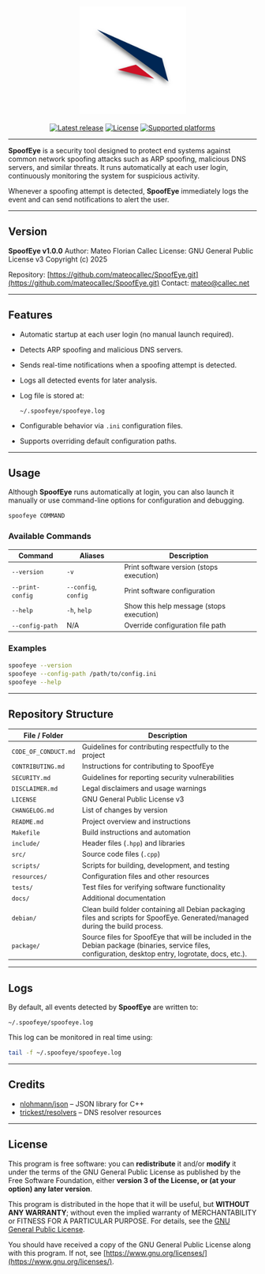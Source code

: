 <div align="center">
    <a href="https://github.com/mateocallec/SpoofEye"><img src="https://github.com/mateocallec/SpoofEye/blob/main/docs/img/icon-2048x2048.png?raw=true" alt="SpoofEye" height="217" /></a>
</div>

<div>&nbsp;</div>

<div align="center">
    <a href="https://github.com/mateocallec/SpoofEye/releases"><img src="https://img.shields.io/github/v/release/mateocallec/SpoofEye?label=lastest%20release&color=blue" alt="Latest release" /></a>
    <a href="https://github.com/mateocallec/SpoofEye/blob/main/LICENSE"><img src="https://img.shields.io/github/license/mateocallec/SpoofEye?label=license&color=white" alt="License" /></a>
    <a href="https://github.com/mateocallec/SpoofEye/releases"><img src="https://img.shields.io/badge/platform-Debian-darkred" alt="Supported platforms" /></a>
</div>

<hr />

**SpoofEye** is a security tool designed to protect end systems against common network spoofing attacks such as ARP spoofing, malicious DNS servers, and similar threats. It runs automatically at each user login, continuously monitoring the system for suspicious activity.

Whenever a spoofing attempt is detected, **SpoofEye** immediately logs the event and can send notifications to alert the user.

---

## Version

**SpoofEye v1.0.0**
Author: Mateo Florian Callec
License: GNU General Public License v3
Copyright (c) 2025

Repository: [https://github.com/mateocallec/SpoofEye.git](https://github.com/mateocallec/SpoofEye.git)
Contact: [mateo@callec.net](mailto:mateo@callec.net)

---

## Features

* Automatic startup at each user login (no manual launch required).

* Detects ARP spoofing and malicious DNS servers.

* Sends real-time notifications when a spoofing attempt is detected.

* Logs all detected events for later analysis.

* Log file is stored at:

  ```
  ~/.spoofeye/spoofeye.log
  ```

* Configurable behavior via `.ini` configuration files.

* Supports overriding default configuration paths.

---

## Usage

Although **SpoofEye** runs automatically at login, you can also launch it manually or use command-line options for configuration and debugging.

```bash
spoofeye COMMAND
```

### Available Commands

| Command          | Aliases              | Description                              |
| ---------------- | -------------------- | ---------------------------------------- |
| `--version`      | `-v`                 | Print software version (stops execution) |
| `--print-config` | `--config`, `config` | Print software configuration             |
| `--help`         | `-h`, `help`         | Show this help message (stops execution) |
| `--config-path`  | N/A                  | Override configuration file path         |

### Examples

```bash
spoofeye --version
spoofeye --config-path /path/to/config.ini
spoofeye --help
```

---

## Repository Structure

| File / Folder        | Description                                                                                                                                           |
| -------------------- | ----------------------------------------------------------------------------------------------------------------------------------------------------- |
| `CODE_OF_CONDUCT.md` | Guidelines for contributing respectfully to the project                                                                                               |
| `CONTRIBUTING.md`    | Instructions for contributing to SpoofEye                                                                                                             |
| `SECURITY.md`        | Guidelines for reporting security vulnerabilities                                                                                                     |
| `DISCLAIMER.md`      | Legal disclaimers and usage warnings                                                                                                                  |
| `LICENSE`            | GNU General Public License v3                                                                                                                         |
| `CHANGELOG.md`       | List of changes by version                                                                                                                            |
| `README.md`          | Project overview and instructions                                                                                                                     |
| `Makefile`           | Build instructions and automation                                                                                                                     |
| `include/`           | Header files (`.hpp`) and libraries                                                                                                                   |
| `src/`               | Source code files (`.cpp`)                                                                                                                            |
| `scripts/`           | Scripts for building, development, and testing                                                                                                        |
| `resources/`         | Configuration files and other resources                                                                                                               |
| `tests/`             | Test files for verifying software functionality                                                                                                       |
| `docs/`              | Additional documentation                                                                                                                              |
| `debian/`            | Clean build folder containing all Debian packaging files and scripts for SpoofEye. Generated/managed during the build process.                        |
| `package/`           | Source files for SpoofEye that will be included in the Debian package (binaries, service files, configuration, desktop entry, logrotate, docs, etc.). |

---

## Logs

By default, all events detected by **SpoofEye** are written to:

```
~/.spoofeye/spoofeye.log
```

This log can be monitored in real time using:

```bash
tail -f ~/.spoofeye/spoofeye.log
```

---

## Credits

* [nlohmann/json](https://github.com/nlohmann/json) – JSON library for C++
* [trickest/resolvers](https://github.com/trickest/resolvers?tab=readme-ov-file) – DNS resolver resources

---

## License

This program is free software: you can **redistribute** it and/or **modify** it under the terms of the GNU General Public License as published by the Free Software Foundation, either **version 3 of the License, or (at your option) any later version**.

This program is distributed in the hope that it will be useful, but **WITHOUT ANY WARRANTY**; without even the implied warranty of MERCHANTABILITY or FITNESS FOR A PARTICULAR PURPOSE. For details, see the [GNU General Public License](LICENSE).

You should have received a copy of the GNU General Public License along with this program. If not, see [https://www.gnu.org/licenses/](https://www.gnu.org/licenses/).
